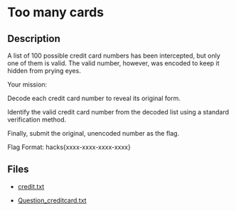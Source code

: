 # Too many cards

## Description

A list of 100 possible credit card numbers has been intercepted, but only one of them is valid. The valid number, however, was encoded to keep it hidden from prying eyes.

Your mission:
Decode each credit card number to reveal its original form.
Identify the valid credit card number from the decoded list using a standard verification method.
Finally, submit the original, unencoded number as the flag.

Flag Format: hacks{xxxx-xxxx-xxxx-xxxx}


## Files

* [credit.txt](<files/credit.txt>)

* [Question_creditcard.txt](<files/Question_creditcard.txt>)

